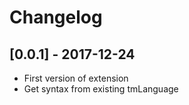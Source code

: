 # Changelog

## [0.0.1] - 2017-12-24
- First version of extension
- Get syntax from existing tmLanguage
